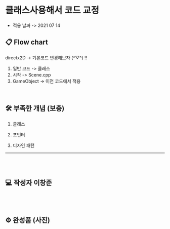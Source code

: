 
# 클래스사용해서 코드 교정 
*  적용 날짜 -> 2021 07 14 
## 📋 Flow chart
 directx2D -> 기본코드 변경해보자 (^▽^) !!


1. 일반 코드 -> 클래스 
2. 시작 -> Scene.cpp
3. GameObject -> 이전 코드에서 적용

\
[]()
## 🛠 부족한 개념 (보충)

1. 클래스

2. 포인터

3. 디자인 패턴
---
\
\
[]()
## 💻 작성자 이창준

\
\
[]()
## ⚙️ 완성품 (사진)
### 
